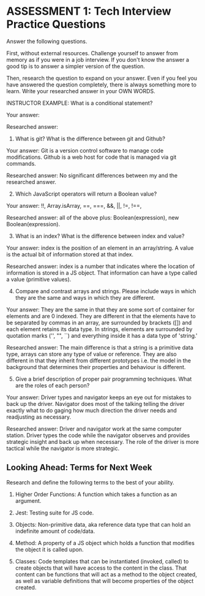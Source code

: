 # ASSESSMENT 1: Tech Interview Practice Questions

Answer the following questions.

First, without external resources. Challenge yourself to answer from memory as if you were in a job interview. If you don't know the answer a good tip is to answer a simpler version of the question.

Then, research the question to expand on your answer. Even if you feel you have answered the question completely, there is always something more to learn. Write your researched answer in your OWN WORDS.

INSTRUCTOR EXAMPLE: What is a conditional statement?

Your answer:

Researched answer:

1. What is git? What is the difference between git and Github?

Your answer: Git is a version control software to manage code modifications. Github is a web host for code that is managed via git commands.

Researched answer: No significant differences between my and the researched answer.

2. Which JavaScript operators will return a Boolean value?

Your answer: !!, Array.isArray, ==, ===, &&, ||, !=, !==, 

Researched answer: all of the above plus: Boolean(expression), new Boolean(expression).

3. What is an index? What is the difference between index and value?

Your answer: index is the position of an element in an array/string. A value is the actual bit of information stored at that index.

Researched answer: index is a number that indicates where the location of information is stored in a JS object. That information can have a type called a value (primitive values).

4. Compare and contrast arrays and strings. Please include ways in which they are the same and ways in which they are different.

Your answer: They are the same in that they are some sort of container for elements and are 0 indexed. They are different in that the elements have to be separated by commas in an array, are surrounded by brackets ([]) and each element retains its data type. In strings, elements are surrounded by quotation marks ('', "", ``) and everything inside it has a data type of 'string.'

Researched answer: The main difference is that a string is a primitive data type, arrays can store any type of value or reference. They are also different in that they inherit from different prototypes i.e. the model in the background that determines their properties and behaviour is different.

5. Give a brief description of proper pair programming techniques. What are the roles of each person?

Your answer: Driver types and navigator keeps an eye out for mistakes to back up the driver. Navigator does most of the talking telling the driver exactly what to do gaging how much direction the driver needs and readjusting as necessary.

Researched answer: Driver and navigator work at the same computer station. Driver types the code while the navigator observes and provides strategic insight and back up when necessary. The role of the driver is more tactical while the navigator is more strategic. 

## Looking Ahead: Terms for Next Week

Research and define the following terms to the best of your ability.

1. Higher Order Functions: A function which takes a function as an argument.

2. Jest: Testing suite for JS code.

3. Objects: Non-primitive data, aka reference data type that can hold an indefinite amount of code/data.

4. Method: A property of a JS object which holds a function that modifies the object it is called upon.

5. Classes: Code templates that can be instantiated (invoked, called) to create objects that will have access to the content in the class. That content can be functions that will act as a method to the object created, as well as variable definitions that will become properties of the object created.
